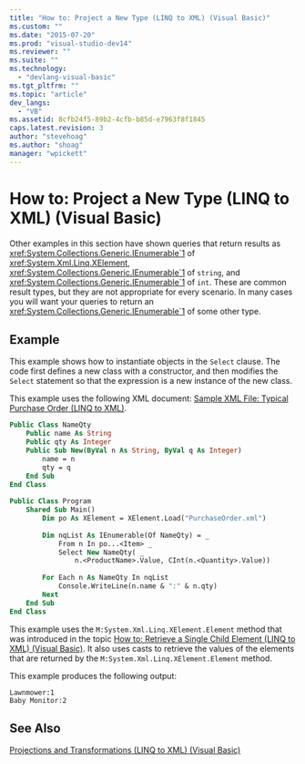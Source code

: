 ```yaml
---
title: "How to: Project a New Type (LINQ to XML) (Visual Basic)"
ms.custom: ""
ms.date: "2015-07-20"
ms.prod: "visual-studio-dev14"
ms.reviewer: ""
ms.suite: ""
ms.technology: 
  - "devlang-visual-basic"
ms.tgt_pltfrm: ""
ms.topic: "article"
dev_langs: 
  - "VB"
ms.assetid: 8cfb24f5-89b2-4cfb-b85d-e7963f8f1845
caps.latest.revision: 3
author: "stevehoag"
ms.author: "shoag"
manager: "wpickett"
---
```

# How to: Project a New Type (LINQ to XML) (Visual Basic)
Other examples in this section have shown queries that return results as <xref:System.Collections.Generic.IEnumerable`1> of <xref:System.Xml.Linq.XElement>, <xref:System.Collections.Generic.IEnumerable`1> of `string`, and <xref:System.Collections.Generic.IEnumerable`1> of `int`. These are common result types, but they are not appropriate for every scenario. In many cases you will want your queries to return an <xref:System.Collections.Generic.IEnumerable`1> of some other type.  
  
## Example  
 This example shows how to instantiate objects in the `Select` clause. The code first defines a new class with a constructor, and then modifies the `Select` statement so that the expression is a new instance of the new class.  
  
 This example uses the following XML document: [Sample XML File: Typical Purchase Order (LINQ to XML)](../../../../visual-basic\programming-guide\concepts\linq/sample-xml-file-typical-purchase-order-linq-to-xml.md).  
  
```vb  
Public Class NameQty  
    Public name As String  
    Public qty As Integer  
    Public Sub New(ByVal n As String, ByVal q As Integer)  
        name = n  
        qty = q  
    End Sub  
End Class  
  
Public Class Program  
    Shared Sub Main()  
        Dim po As XElement = XElement.Load("PurchaseOrder.xml")  
  
        Dim nqList As IEnumerable(Of NameQty) = _  
            From n In po...<Item> _  
            Select New NameQty( _  
                n.<ProductName>.Value, CInt(n.<Quantity>.Value))  
  
        For Each n As NameQty In nqList  
            Console.WriteLine(n.name & ":" & n.qty)  
        Next  
    End Sub  
End Class  
```  
  
 This example uses the `M:System.Xml.Linq.XElement.Element` method that was introduced in the topic [How to: Retrieve a Single Child Element (LINQ to XML) (Visual Basic)](../../../../visual-basic\programming-guide\concepts\linq/how-to-retrieve-a-single-child-element-linq-to-xml.md). It also uses casts to retrieve the values of the elements that are returned by the `M:System.Xml.Linq.XElement.Element` method.  
  
 This example produces the following output:  
  
```  
Lawnmower:1  
Baby Monitor:2  
```  
  
## See Also  
 [Projections and Transformations (LINQ to XML) (Visual Basic)](../../../../visual-basic\programming-guide\concepts\linq/projections-and-transformations-linq-to-xml.md)